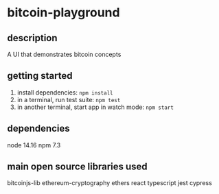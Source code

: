 # bitcoin-playground

## description

A UI that demonstrates bitcoin concepts

## getting started

1. install dependencies:
   `npm install`
2. in a terminal, run test suite:
   `npm test`
3. in another terminal, start app in watch mode:
   `npm start`

## dependencies

node 14.16
npm 7.3

## main open source libraries used

bitcoinjs-lib
ethereum-cryptography
ethers
react
typescript
jest
cypress
